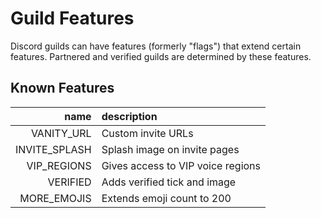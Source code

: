 # Guild Features
Discord guilds can have features (formerly "flags") that extend certain features.
Partnered and verified guilds are determined by these features.

## Known Features
| name | description |
| --: | :-- |
| VANITY_URL | Custom invite URLs |
| INVITE_SPLASH | Splash image on invite pages |
| VIP_REGIONS | Gives access to VIP voice regions |
| VERIFIED | Adds verified tick and image |
| MORE_EMOJIS | Extends emoji count to 200 |
